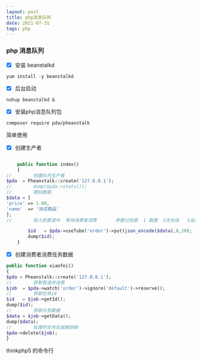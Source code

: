 ```yaml
---
layout: post
title: php消息队列
date: 2021-07-31
tags: php
---
```


### php 消息队列
- [x] 安装 beanstalkd

```shell
yum install -y beanstalkd
```

- [x] 后台启动
```shell
nohup beanstalkd &
```

- [x] 安装php消息队列包
```shell
composer require pda/pheanstalk
```

简单使用

- [x] 创建生产者
```php

    public function index()
    {
//        创建队列生产者
$pda  = Pheanstalk::create('127.0.0.1');
//        dump($pda->stats());
//        模拟数据
$data = [
'price' => 1.00,
'name'  => '测试商品'
];
//        投入到管道中  等待消费者消费       参数分别是  1 数据  2优先级   3设置延迟时间处理

        $id   = $pda->useTube('order')->put(json_encode($data),0,10);
        dump($id);
    }


```

- [x] 创建消费者消费任务数据

```php
public function xiaofei()
{
$pda = Pheanstalk::create('127.0.0.1');
//        获取管道并消费
$job  = $pda->watch('order')->ignore('default')->reserve();
//        获取任务id
$id   = $job->getId();
dump($id);
//        获取任务数据
$data = $job->getData();
dump($data);
//        处理完任务后就删除掉
$pda->delete($job);
}
```
thinkphp5 的命令行

